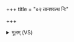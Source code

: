 +++
title = "०२ तानश्वत्थ निः"

+++
<details><summary>मूलम् (VS)</summary>

तान॑श्वत्थ॒ निः शृ॑णीहि॒ शत्रू॑न्वैबाध॒दोध॑तः। इन्द्रे॑ण वृत्र॒घ्ना मे॒दी मि॒त्रेण॒ वरु॑णेन च ॥
</details>